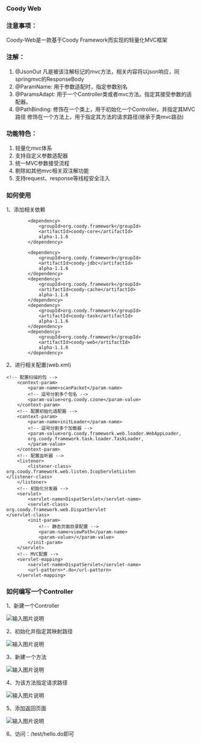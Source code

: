 
### Coody Web

### 注意事项：
   Coody-Web是一款基于Coody Framework而实现的轻量化MVC框架
### 注解：
1) @JsonOut
凡是被该注解标记的mvc方法，相关内容将以json响应，同springmvc的ResponseBody 
2) @ParamName:
用于参数适配时，指定参数别名
3) @ParamsAdapt:
用于一个Controller类或者mvc方法。指定其接受参数的适配器。
2) @PathBinding:
修饰在一个类上，用于初始化一个Controller。并指定其MVC路径
修饰在一个方法上，用于指定其方法的请求路径(继承于类mvc路劲)



### 功能特色：
1) 轻量化mvc体系
2) 支持自定义参数适配器
3) 统一MVC参数接受流程
4) 剔除如其他mvc相关双注解功能
5) 支持request、response等线程安全注入
### 如何使用
1、添加相关依赖

```
        <dependency>
			<groupId>org.coody.framework</groupId>
			<artifactId>coody-core</artifactId>
			alpha-1.1.6
		</dependency>

		<dependency>
			<groupId>org.coody.framework</groupId>
			<artifactId>coody-jdbc</artifactId>
			alpha-1.1.6
		</dependency>
		<dependency>
			<groupId>org.coody.framework</groupId>
			<artifactId>coody-cache</artifactId>
			alpha-1.1.6
		</dependency>
		<dependency>
			<groupId>org.coody.framework</groupId>
			<artifactId>coody-task</artifactId>
			alpha-1.1.6
		</dependency>
		<dependency>
			<groupId>org.coody.framework</groupId>
			<artifactId>coody-web</artifactId>
			alpha-1.1.6
		</dependency>
```


2、进行相关配置(web.xml)


```
<!-- 配置扫描的包 -->
	<context-param>
		<param-name>scanPacket</param-name>
		<!-- 逗号分割多个包名 -->
		<param-value>org.coody.czone</param-value>
	</context-param>
	<!-- 配置初始化适配器 -->
	<context-param>
		<param-name>initLoader</param-name>
		<!-- 逗号分割多个加载器 -->
		<param-value>org.coody.framework.web.loader.WebAppLoader,
		org.coody.framework.task.loader.TaskLoader,
		</param-value>
	</context-param>
	<!-- 配置监听器 -->
	<listener>
		<listener-class>
org.coody.framework.web.listen.IcopServletListen
</listener-class>
	</listener>
	<!-- 初始化分发器 -->
	<servlet>
		<servlet-name>DispatServlet</servlet-name>
		<servlet-class>
org.coody.framework.web.DispatServlet
</servlet-class>
		<init-param>
			<!-- 静态页面目录配置 -->
			<param-name>viewPath</param-name>
			<param-value>/</param-value>
		</init-param>
	</servlet>
	<!-- MVC配置 -->
	<servlet-mapping>
		<servlet-name>DispatServlet</servlet-name>
		<url-pattern>*.do</url-pattern>
	</servlet-mapping>
```


### 如何编写一个Controller
1、新建一个Controller

![输入图片说明](https://images.gitee.com/uploads/images/2018/0815/180637_d6e17fb5_1200611.png "1.png")

2、初始化并指定其映射路径

![输入图片说明](https://images.gitee.com/uploads/images/2018/0815/180646_0dae77fe_1200611.png "2.png")

3、新建一个方法

![输入图片说明](https://images.gitee.com/uploads/images/2018/0815/180653_215bdff0_1200611.png "3.png")

4、为该方法指定请求路径

![输入图片说明](https://images.gitee.com/uploads/images/2018/0815/180715_0a18183f_1200611.png "4.png")
    
5、添加返回页面

![输入图片说明](https://images.gitee.com/uploads/images/2018/0815/180722_fcf0857d_1200611.png "5.png")

6、访问：/test/hello.do即可

